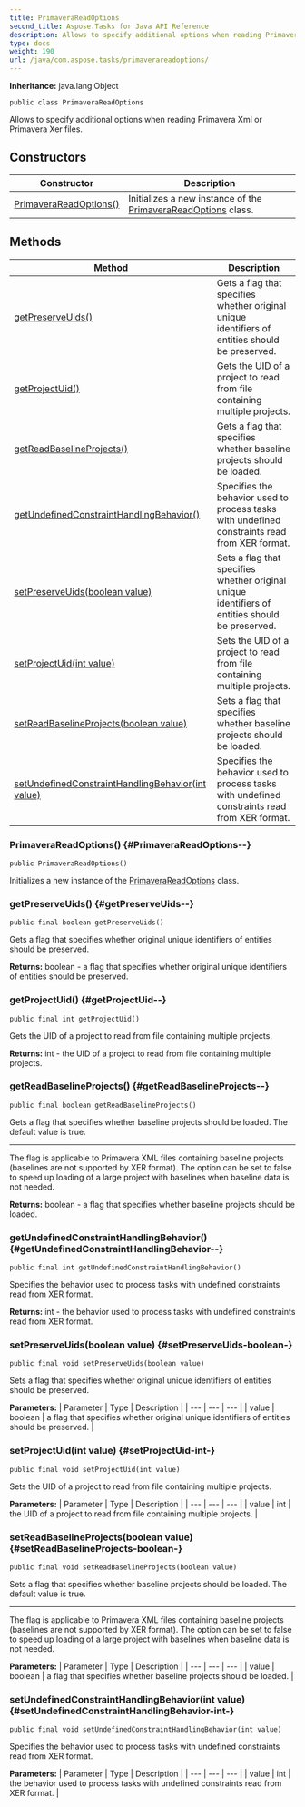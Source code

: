 ```yaml
---
title: PrimaveraReadOptions
second_title: Aspose.Tasks for Java API Reference
description: Allows to specify additional options when reading Primavera Xml or Primavera Xer files.
type: docs
weight: 190
url: /java/com.aspose.tasks/primaverareadoptions/
---
```


**Inheritance:**
java.lang.Object
```
public class PrimaveraReadOptions
```

Allows to specify additional options when reading Primavera Xml or Primavera Xer files.
## Constructors

| Constructor | Description |
| --- | --- |
| [PrimaveraReadOptions()](#PrimaveraReadOptions--) | Initializes a new instance of the [PrimaveraReadOptions](../../com.aspose.tasks/primaverareadoptions) class. |
## Methods

| Method | Description |
| --- | --- |
| [getPreserveUids()](#getPreserveUids--) | Gets a flag that specifies whether original unique identifiers of entities should be preserved. |
| [getProjectUid()](#getProjectUid--) | Gets the UID of a project to read from file containing multiple projects. |
| [getReadBaselineProjects()](#getReadBaselineProjects--) | Gets a flag that specifies whether baseline projects should be loaded. |
| [getUndefinedConstraintHandlingBehavior()](#getUndefinedConstraintHandlingBehavior--) | Specifies the behavior used to process tasks with undefined constraints read from XER format. |
| [setPreserveUids(boolean value)](#setPreserveUids-boolean-) | Sets a flag that specifies whether original unique identifiers of entities should be preserved. |
| [setProjectUid(int value)](#setProjectUid-int-) | Sets the UID of a project to read from file containing multiple projects. |
| [setReadBaselineProjects(boolean value)](#setReadBaselineProjects-boolean-) | Sets a flag that specifies whether baseline projects should be loaded. |
| [setUndefinedConstraintHandlingBehavior(int value)](#setUndefinedConstraintHandlingBehavior-int-) | Specifies the behavior used to process tasks with undefined constraints read from XER format. |
### PrimaveraReadOptions() {#PrimaveraReadOptions--}
```
public PrimaveraReadOptions()
```


Initializes a new instance of the [PrimaveraReadOptions](../../com.aspose.tasks/primaverareadoptions) class.

### getPreserveUids() {#getPreserveUids--}
```
public final boolean getPreserveUids()
```


Gets a flag that specifies whether original unique identifiers of entities should be preserved.

**Returns:**
boolean - a flag that specifies whether original unique identifiers of entities should be preserved.
### getProjectUid() {#getProjectUid--}
```
public final int getProjectUid()
```


Gets the UID of a project to read from file containing multiple projects.

**Returns:**
int - the UID of a project to read from file containing multiple projects.
### getReadBaselineProjects() {#getReadBaselineProjects--}
```
public final boolean getReadBaselineProjects()
```


Gets a flag that specifies whether baseline projects should be loaded. The default value is true.

--------------------

The flag is applicable to Primavera XML files containing baseline projects (baselines are not supported by XER format). The option can be set to false to speed up loading of a large project with baselines when baseline data is not needed.

**Returns:**
boolean - a flag that specifies whether baseline projects should be loaded.
### getUndefinedConstraintHandlingBehavior() {#getUndefinedConstraintHandlingBehavior--}
```
public final int getUndefinedConstraintHandlingBehavior()
```


Specifies the behavior used to process tasks with undefined constraints read from XER format.

**Returns:**
int - the behavior used to process tasks with undefined constraints read from XER format.
### setPreserveUids(boolean value) {#setPreserveUids-boolean-}
```
public final void setPreserveUids(boolean value)
```


Sets a flag that specifies whether original unique identifiers of entities should be preserved.

**Parameters:**
| Parameter | Type | Description |
| --- | --- | --- |
| value | boolean | a flag that specifies whether original unique identifiers of entities should be preserved. |

### setProjectUid(int value) {#setProjectUid-int-}
```
public final void setProjectUid(int value)
```


Sets the UID of a project to read from file containing multiple projects.

**Parameters:**
| Parameter | Type | Description |
| --- | --- | --- |
| value | int | the UID of a project to read from file containing multiple projects. |

### setReadBaselineProjects(boolean value) {#setReadBaselineProjects-boolean-}
```
public final void setReadBaselineProjects(boolean value)
```


Sets a flag that specifies whether baseline projects should be loaded. The default value is true.

--------------------

The flag is applicable to Primavera XML files containing baseline projects (baselines are not supported by XER format). The option can be set to false to speed up loading of a large project with baselines when baseline data is not needed.

**Parameters:**
| Parameter | Type | Description |
| --- | --- | --- |
| value | boolean | a flag that specifies whether baseline projects should be loaded. |

### setUndefinedConstraintHandlingBehavior(int value) {#setUndefinedConstraintHandlingBehavior-int-}
```
public final void setUndefinedConstraintHandlingBehavior(int value)
```


Specifies the behavior used to process tasks with undefined constraints read from XER format.

**Parameters:**
| Parameter | Type | Description |
| --- | --- | --- |
| value | int | the behavior used to process tasks with undefined constraints read from XER format. |

